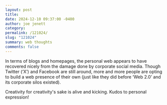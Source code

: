 ```yaml
---
layout: post
title: 
date: 2024-12-10 09:37:00 -0400
author: joe jenett
category: 
permalink: /121024/
slug: "121024"
summary: web thoughts
comments: false
---
```

<p>
	In terms of blogs and homepages, the personal web appears to have recovered nicely from the damage done by corporate social media. Though Twitter (‘X’) and Facebook are still around, more and more people are opting to build a web presence of their own (just like they did before ‘Web 2.0’ and its corporate silos existed).
</p>
<p>
	Creativity for creativity's sake is alive and kicking. Kudos to personal expression!
</p>